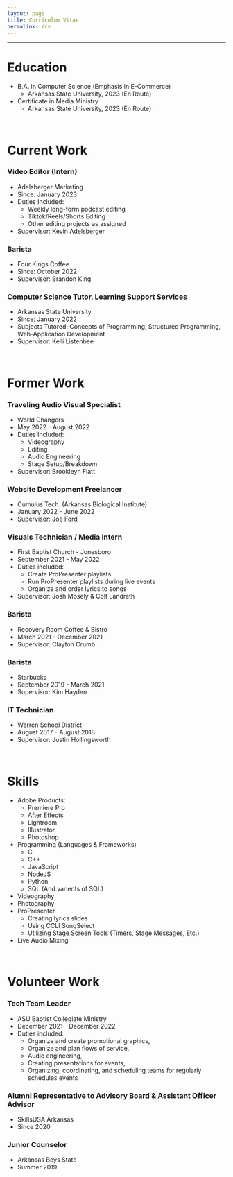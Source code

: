 ```yaml
---
layout: page
title: Curriculum Vitae
permalink: /cv
---
```


***

# Education
* B.A. in Computer Science (Emphasis in E-Commerce)
  * Arkansas State University, 2023 (En Route)
* Certificate in Media Ministry
  * Arkansas State University, 2023 (En Route)
  
<br>
  
# Current Work
### Video Editor (Intern)
* Adelsberger Marketing
* Since: January 2023
* Duties Included:
    * Weekly long-form podcast editing
    * Tiktok/Reels/Shorts Editing
    * Other editing projects as assigned
* Supervisor: Kevin Adelsberger

### Barista
* Four Kings Coffee
* Since: October 2022
* Supervisor: Brandon King
  
### Computer Science Tutor, Learning Support Services
* Arkansas State University
* Since: January 2022
* Subjects Tutored: Concepts of Programming, Structured Programming, Web-Application Development
* Supervisor: Kelli Listenbee
  
<br>

# Former Work
### Traveling Audio Visual Specialist
* World Changers
* May 2022 - August 2022
* Duties Included:
    * Videography
    * Editing
    * Audio Engineering
    * Stage Setup/Breakdown
* Supervisor: Brookleyn Flatt

### Website Development Freelancer
* Cumulus Tech. (Arkansas Biological Institute)
* January 2022 - June 2022
* Supervisor: Joe Ford

### Visuals Technician / Media Intern
* First Baptist Church - Jonesboro
* September 2021 - May 2022
* Duties included: 
  * Create ProPresenter playlists
  * Run ProPresenter playlists during live events
  * Organize and order lyrics to songs
* Supervisor: Josh Mosely & Colt Landreth

### Barista
* Recovery Room Coffee & Bistro
* March 2021 - December 2021
* Supervisor: Clayton Crumb

### Barista
* Starbucks
* September 2019 - March 2021
* Supervisor: Kim Hayden
  
### IT Technician
* Warren School District
* August 2017 - August 2018
* Supervisor: Justin Hollingsworth
    
<br>

# Skills
* Adobe Products:
    * Premiere Pro
    * After Effects
    * Lightroom
    * Illustrator
    * Photoshop
* Programming (Languages & Frameworks)
  * C
  * C++
  * JavaScript
  * NodeJS
  * Python
  * SQL (And varients of SQL)
* Videography
* Photography
* ProPresenter
  * Creating lyrics slides
  * Using CCLI SongSelect
  * Utilizing Stage Screen Tools (Timers, Stage Messages, Etc.)
* Live Audio Mixing
  
 <br> 
 
<!---
Publications
======
  <ul>{% for post in site.publications %}
    {% include archive-single-cv.html %}
  {% endfor %}</ul>
  
Talks
======
  <ul>{% for post in site.talks %}
    {% include archive-single-talk-cv.html %}
  {% endfor %}</ul>
  
Teaching
======
  <ul>{% for post in site.teaching %}
    {% include archive-single-cv.html %}
  {% endfor %}</ul>
  --->
  
# Volunteer Work   
### Tech Team Leader
* ASU Baptist Collegiate Ministry
* December 2021 - December 2022
* Duties included: 
  * Organize and create promotional graphics,
  * Organize and plan flows of service,
  * Audio engineering,
  * Creating presentations for events,
  * Organizing, coordinating, and scheduling teams for regularly schedules events

### Alumni Representative to Advisory Board & Assistant Officer Advisor
* SkillsUSA Arkansas
* Since 2020

### Junior Counselor
* Arkansas Boys State
* Summer 2019
